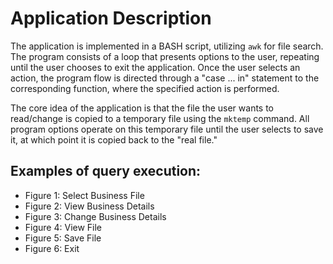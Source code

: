 # Application Description

The application is implemented in a BASH script, utilizing `awk` for file search. The program consists of a loop that presents options to the user, repeating until the user chooses to exit the application. Once the user selects an action, the program flow is directed through a "case ... in" statement to the corresponding function, where the specified action is performed.

The core idea of the application is that the file the user wants to read/change is copied to a temporary file using the `mktemp` command. All program options operate on this temporary file until the user selects to save it, at which point it is copied back to the "real file."

## Examples of query execution:
- Figure 1: Select Business File
- Figure 2: View Business Details
- Figure 3: Change Business Details
- Figure 4: View File
- Figure 5: Save File
- Figure 6: Exit
